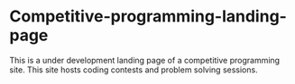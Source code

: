 # Competitive-programming-landing-page
This is a under development landing page of a competitive programming site. This site hosts coding contests and problem solving sessions.
